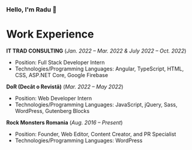 ### Hello, I'm Radu 👋

# Work Experience

**IT TRAD CONSULTING**
(*Jan. 2022 – Mar. 2022 & July 2022 – Oct. 2022*)
- Position: Full Stack Developer Intern
- Technologies/Programming Languages: Angular, TypeScript, HTML, CSS, ASP.NET Core, Google Firebase

**DoR (Decât o Revistă)**
(*Mar. 2022 – May 2022*)
- Position: Web Developer Intern
- Technologies/Programming Languages: JavaScript, jQuery, Sass, WordPress, Gutenberg Blocks 

**Rock Monsters Romania**
(*Aug. 2016 – Present*)
- Position: Founder, Web Editor, Content Creator, and PR Specialist
- Technologies/Programming Languages: WordPress


<!--
**rimihai2001/rimihai2001** is a ✨ _special_ ✨ repository because its `README.md` (this file) appears on your GitHub profile.

Here are some ideas to get you started:

- 🔭 I’m currently working on ...
- 🌱 I’m currently learning ...
- 👯 I’m looking to collaborate on ...
- 🤔 I’m looking for help with ...
- 💬 Ask me about ...
- 📫 How to reach me: ...
- 😄 Pronouns: ...
- ⚡ Fun fact: ...
-->
